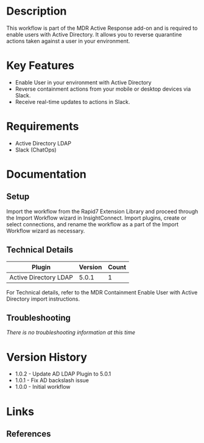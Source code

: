 # Description

This workflow is part of the MDR Active Response add-on and is required to enable users with Active Directory. It allows you to reverse quarantine actions taken against a user in your environment.

# Key Features

* Enable User in your environment with Active Directory
* Reverse containment actions from your mobile or desktop devices via Slack.
* Receive real-time updates to actions in Slack.

# Requirements

* Active Directory LDAP
* Slack (ChatOps)

# Documentation

## Setup

Import the workflow from the Rapid7 Extension Library and proceed through the Import Workflow wizard in InsightConnect. Import plugins, create or select connections, and rename the workflow as a part of the Import Workflow wizard as necessary.
 
## Technical Details

|Plugin|Version|Count|
|----|----|--------|
|Active Directory LDAP|5.0.1|1|

For Technical details, refer to the MDR Containment Enable User with Active Directory import instructions.

## Troubleshooting

_There is no troubleshooting information at this time_

# Version History

* 1.0.2 - Update AD LDAP Plugin to 5.0.1
* 1.0.1 - Fix AD backslash issue
* 1.0.0 - Initial workflow

# Links

## References
